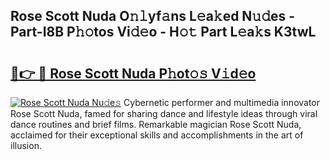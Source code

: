 ## Rose Scott Nuda O𝚗𝚕yf𝚊ns L𝚎a𝚔ed N𝚞𝚍es - Part-I8B P𝚑𝚘tos Vi𝚍𝚎o - H𝚘𝚝 Part L𝚎a𝚔s K3twL

# <h2><a href="http://kf0e5i.oniu.top/?m=Rose+Scott+Nuda">🔗👉 🔴 Rose Scott Nuda P𝚑ot𝚘𝚜 V𝚒d𝚎o</a></h2>

[![Rose Scott Nuda Nu𝚍e𝚜](https://i.imgur.com/0qMVB7G.gif)](http://kf0e5i.oniu.top/?m=Rose+Scott+Nuda)
Cybernetic performer and multimedia innovator Rose Scott Nuda, famed for sharing dance and lifestyle ideas through viral dance routines and brief films. Remarkable magician Rose Scott Nuda, acclaimed for their exceptional skills and accomplishments in the art of illusion.  
